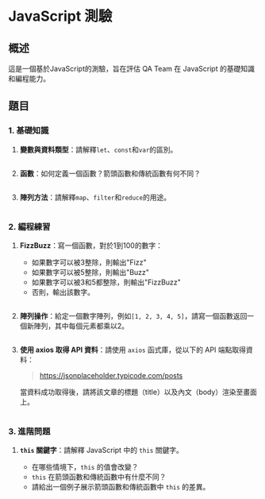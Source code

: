 # JavaScript 測驗

## 概述

這是一個基於JavaScript的測驗，旨在評估 QA Team 在 JavaScript 的基礎知識和編程能力。

## 題目

### 1. 基礎知識

1. **變數與資料類型**：請解釋`let`、`const`和`var`的區別。

    ```javascript
    ```

2. **函數**：如何定義一個函數？箭頭函數和傳統函數有何不同？

    ```javascript
    ```

3. **陣列方法**：請解釋`map`、`filter`和`reduce`的用途。

    ```javascript
    ```

### 2. 編程練習

1. **FizzBuzz**：寫一個函數，對於1到100的數字：
   - 如果數字可以被3整除，則輸出"Fizz"
   - 如果數字可以被5整除，則輸出"Buzz"
   - 如果數字可以被3和5都整除，則輸出"FizzBuzz"
   - 否則，輸出該數字。

    ```javascript

    ```

2. **陣列操作**：給定一個數字陣列，例如`[1, 2, 3, 4, 5]`，請寫一個函數返回一個新陣列，其中每個元素都乘以2。

    ```javascript

    ```

3. **使用 axios 取得 API 資料**：請使用 `axios` 函式庫，從以下的 API 端點取得資料：

   > https://jsonplaceholder.typicode.com/posts

    當資料成功取得後，請將該文章的標題（title）以及內文（body）渲染至畫面上。

    ```javascript

    ```

### 3. 進階問題

1. **`this` 關鍵字**：請解釋 JavaScript 中的 `this` 關鍵字。
   - 在哪些情境下，`this` 的值會改變？
   - `this` 在箭頭函數和傳統函數中有什麼不同？
   - 請給出一個例子展示箭頭函數和傳統函數中 `this` 的差異。

    ```javascript

    ```
